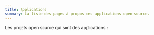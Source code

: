 ```yaml
---
title: Applications
summary: La liste des pages à propos des applications open source.
---
```


Les projets open source qui sont des applications :
